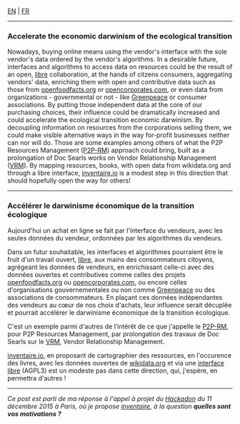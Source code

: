 <a href="#EN">EN</a> | <a href="#FR">FR</a>

<hr>

<h3><a name="EN">Accelerate the economic darwinism of the ecological transition</a></h3>

Nowadays, buying online means using the vendor's interface with the sole vendor's data ordered by the vendor's algorithms.
In a desirable future, interfaces and algorithms to access data on resources could be the result of an open, [libre](/tags/libre) collaboration, at the hands of citzens consumers, aggregating vendors' data, enriching them with open and contributive data such as those from [openfoodfacts.org](http://openfoodfacts.org) or [opencorporates.com](http://opencorporates.com), or even data from organizations - governmental or not - like [Greenpeace](http://greenpeace.org) or consumer associations. By putting those independent data at the core of our purchasing choices, their influence could be dramatically increased and could accelerate the ecological transition economic darwinism. By decoupling information on resources from the corporations selling them, we could make visible alternative ways in the way for-profit businesses neither can nor will do.
Those are some examples among others of what the P2P Resources Management ([P2P-RM](/tags/p2p-rm)) approach could bring, built as a prolongation of Doc Searls works on Vendor Relationship Management ([VRM](/tags/vrm)).
By mapping resources, books, with open data from wikidata.org and through a libre interface, [inventaire.io](https://inventaire.io) is a modest step in this direction that should hopefully open the way for others!

<hr>

<h3><a name="FR">Accélérer le darwinisme économique de la transition écologique</a></h3>

Aujourd'hui un achat en ligne se fait par l'interface du vendeurs, avec les seules données du vendeur, ordonnées par les algorithmes du vendeurs.

Dans un futur souhaitable, les interfaces et algorithmes pourraient être le fruit d'un travail ouvert, [libre](/tags/libre), aux mains des consommateurs citoyens, agrégeant les données de vendeurs, en enrichissant celle-ci avec des données ouvertes et contributives comme celles des projets [openfoodfacts.org](http://openfoodfacts.org) ou [opencorporates.com](http://opencorporates.com), ou encore celles d'organisations gouvernementales ou non comme [Greenpeace](http://greenpeace.org) ou des associations de consommateurs. En plaçant ces données indépendantes des vendeurs au cœur de nos choix d'achats, leur influence serait décuplée et pourrait accélérer le darwinisme économique de la transition écologique.

C'est un exemple parmi d'autres de l’intérêt de ce que j'appelle le [P2P-RM](/tags/p2p-rm), pour P2P Resources Management, par prolongation des travaux de Doc Searls sur le [VRM](/tags/vrm), Vendor Relationship Management.

[inventaire.io](https://inventaire.io), en proposant de cartographier des ressources, en l'occurence des livres, avec les données ouvertes de [wikidata.org](/tags/wikidata) et via une [interface libre](https://github.com/inventaire/inventaire) (AGPL3) est un modeste pas dans cette direction, qui, j'espère, en permettra d'autres !

<hr>

*Ce post est parti de ma réponse à l'appel à projet du [Hackadon](https://hackadon.org) du 11 décembre 2015 à Paris, où je propose [inventaire](/tags/inventaire), à la question **quelles sont vos motivations ?***
